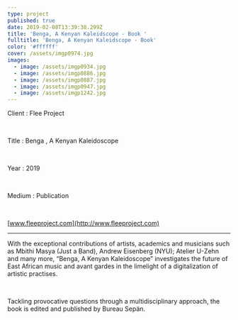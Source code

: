 ```yaml
---
type: project
published: true
date: 2019-02-08T13:39:38.299Z
title: 'Benga, A Kenyan Kaleidscope - Book '
fulltitle: 'Benga, A Kenyan Kaleidscope - Book'
color: '#ffffff'
cover: /assets/imgp0974.jpg
images:
  - image: /assets/imgp0934.jpg
  - image: /assets/imgp0886.jpg
  - image: /assets/imgp0887.jpg
  - image: /assets/imgp0947.jpg
  - image: /assets/imgp1242.jpg
---
```

Client : Flee Project

<br/>

Title : Benga , A Kenyan Kaleidoscope

<br/>

Year : 2019

<br/>

Medium : Publication

<br/>

[www.fleeproject.com](http://www.fleeproject.com)

- - -

With the exceptional contributions of artists, academics and musicians such as Mbithi Masya (Just a Band), Andrew Eisenberg (NYU); Atelier U-Zehn and many more, “Benga, A Kenyan Kaleidoscope” investigates the future of East African music and avant gardes in the limelight of a digitalization of artistic practises. 

<br/>

Tackling provocative questions through a multidisciplinary approach, the book is edited and published by Bureau Sepän.
